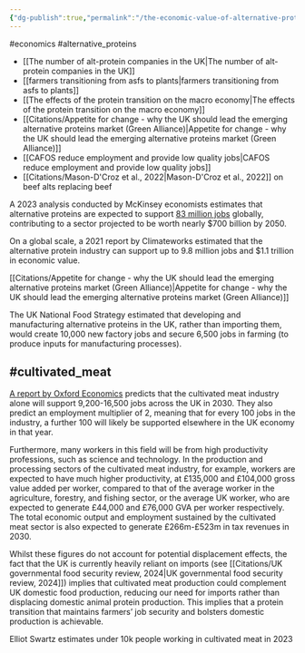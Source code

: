 ```yaml
---
{"dg-publish":true,"permalink":"/the-economic-value-of-alternative-proteins/","created":"2024-04-25T15:12:50.000+01:00","updated":"2025-10-01T10:31:13.110+01:00"}
---
```


#economics #alternative_proteins 

- [[The number of alt-protein companies in the UK\|The number of alt-protein companies in the UK]] 
- [[farmers transitioning from asfs to plants\|farmers transitioning from asfs to plants]]
- [[The effects of the protein transition on the macro economy\|The effects of the protein transition on the macro economy]]
- [[Citations/Appetite for change - why the UK should lead the emerging alternative proteins market (Green Alliance)\|Appetite for change - why the UK should lead the emerging alternative proteins market (Green Alliance)]]
- [[CAFOS reduce employment and provide low quality jobs\|CAFOS reduce employment and provide low quality jobs]]
- [[Citations/Mason-D'Croz et al., 2022\|Mason-D'Croz et al., 2022]] on beef alts replacing beef

A 2023 analysis conducted by McKinsey economists estimates that alternative proteins are expected to support [83 million jobs](https://www.climateworks.org/ginas-methane/) globally, contributing to a sector projected to be worth nearly $700 billion by 2050. 

On a global scale, a 2021 report by Climateworks estimated that the alternative protein industry can support up to 9.8 million jobs and $1.1 trillion in economic value.

[[Citations/Appetite for change - why the UK should lead the emerging alternative proteins market (Green Alliance)\|Appetite for change - why the UK should lead the emerging alternative proteins market (Green Alliance)]]

The UK National Food Strategy estimated that developing and manufacturing alternative proteins in the UK, rather than importing them, would create 10,000 new factory jobs and secure 6,500 jobs in farming (to produce inputs for manufacturing processes). 

## #cultivated_meat 
[A report by Oxford Economics](https://www.oxfordeconomics.com/resource/the-socio-economic-impact-of-cultivated-meat-in-the-uk/) predicts that the cultivated meat industry alone will support 9,200-16,500 jobs across the UK in 2030. They also predict an employment multiplier of 2, meaning that for every 100 jobs in the industry, a further 100 will likely be supported elsewhere in the UK economy in that year.

Furthermore, many workers in this field will be from high productivity professions, such as science and technology. In the production and processing sectors of the cultivated meat industry, for example, workers are expected to have much higher productivity, at £135,000 and £104,000 gross value added per worker, compared to that of the average worker in the agriculture, forestry, and fishing sector, or the average UK worker, who are expected to generate £44,000 and £76,000 GVA per worker respectively. The total economic output and employment sustained by the cultivated meat sector is also expected to generate £266m-£523m in tax revenues in 2030. 

Whilst these figures do not account for potential displacement effects, the fact that the UK is currently heavily reliant on imports (see [[Citations/UK governmental food security review, 2024\|UK governmental food security review, 2024]]) implies that cultivated meat production could complement UK domestic food production, reducing our need for imports rather than displacing domestic animal protein production. This implies that a protein transition that maintains farmers’ job security and bolsters domestic production is achievable.

Elliot Swartz estimates under 10k people working in cultivated meat in 2023